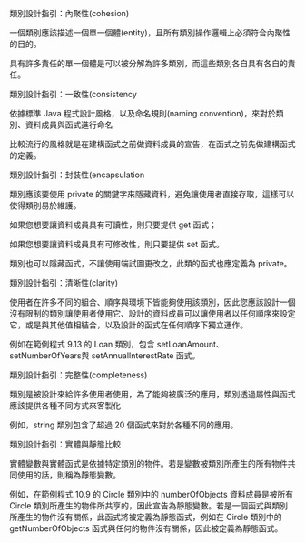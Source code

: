

類別設計指引：內聚性(cohesion) 

一個類別應該描述一個單一個體(entity)，且所有類別操作邏輯上必須符合內聚性的目的。

具有許多責任的單一個體是可以被分解為許多類別，而這些類別各自具有各自的責任。 


類別設計指引：一致性(consistency

依據標準 Java 程式設計風格，以及命名規則(naming convention)，來對於類別、資料成員與函式進行命名

比較流行的風格就是在建構函式之前做資料成員的宣告，在函式之前先做建構函式的定義。

類別設計指引：封裝性(encapsulation

類別應該要使用 private 的關鍵字來隱藏資料，避免讓使用者直接存取，這樣可以使得類別易於維護。 

如果您想要讓資料成員具有可讀性，則只要提供 get 函式；

如果您想要讓資料成員具有可修改性，則只要提供 set 函式。

類別也可以隱藏函式，不讓使用端試圖更改之，此類的函式也應定義為 private。

類別設計指引：清晰性(clarity) 

使用者在許多不同的組合、順序與環境下皆能夠使用該類別，因此您應該設計一個沒有限制的類別讓使用者使用它、設計的資料成員可以讓使用者以任何順序來設定它，或是與其他值相結合，以及設計的函式在任何順序下獨立運作。

例如在範例程式 9.13 的 Loan 類別，包含 setLoanAmount、setNumberOfYears與 setAnnualInterestRate 函式。


類別設計指引：完整性(completeness) 

類別是被設計來給許多使用者使用，為了能夠被廣泛的應用，類別透過屬性與函式應該提供各種不同方式來客製化

例如，string 類別包含了超過 20 個函式來對於各種不同的應用。


類別設計指引：實體與靜態比較

實體變數與實體函式是依據特定類別的物件。若是變數被類別所產生的所有物件共同使用的話，則稱為靜態變數。

例如，在範例程式 10.9 的 Circle 類別中的 numberOfObjects 資料成員是被所有 Circle 類別所產生的物件所共享的，因此宣告為靜態變數。若是一個函式與類別所產生的物件沒有關係，此函式將被定義為靜態函式，例如在 Circle 類別中的 getNumberOfObjects 函式與任何的物件沒有關係，因此被定義為靜態函式。

